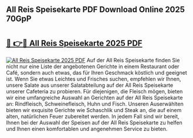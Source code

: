 ## All Reis Speisekarte PDF Download Online 2025 70GpP

# <h2><a href="http://gc78icn.nevu.top/?p=All+Reis+Speisekarte">🔗 👉🔴 All Reis Speisekarte 2025 PDF</a></h2>

[![All Reis Speisekarte 2025 PDF](https://i.imgur.com/dBaPXMq.png)](http://gc78icn.nevu.top/?p=All+Reis+Speisekarte)
Auf der All Reis Speisekarte finden Sie nicht nur eine Liste der angebotenen Gerichte in einem Restaurant oder Café, sondern auch etwas, das für Ihren Geschmack köstlich und geeignet ist. Wenn Sie etwas Leichtes und Frisches suchen, empfehlen wir Ihnen, unsere Salate aus unserer Salatabteilung auf der All Reis Speisekarte unserer Cafeteria zu probieren. Für diejenigen, die Fleisch mögen, bieten wir eine umfangreiche Auswahl an Gerichten auf der All Reis Speisekarte an: Rindfleisch, Schweinefleisch, Huhn und Fisch. Unseren Auserwählten bieten wir exquisite Gerichte wie Schaschlik und Steak an, die auf einem alten, natürlichen Feuer zubereitet werden. In jedem Fall sind wir bereit, Ihnen bei der Auswahl der Speisen auf der All Reis Speisekarte zu helfen und Ihnen einen komfortablen und angenehmen Service zu bieten.
